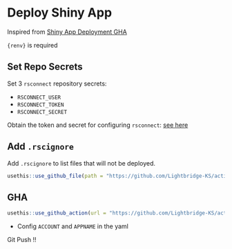 # Deploy Shiny App

Inspired from [Shiny App Deployment GHA](https://github.com/r-lib/actions/tree/v2-branch/examples#shiny-app-deployment)

`{renv}` is required

## Set Repo Secrets

Set 3 `rsconnect` repository secrets:

-   `RSCONNECT_USER`
-   `RSCONNECT_TOKEN`
-   `RSCONNECT_SECRET`

Obtain the token and secret for configuring `rsconnect`: [see here](https://shiny.rstudio.com/articles/shinyapps.html)

## Add `.rscignore`

Add `.rscignore` to list files that will not be deployed.

```r
usethis::use_github_file(path = "https://github.com/Lightbridge-KS/actions/blob/main/shiny-deploy/.rscignore")
```

## GHA

```r
usethis::use_github_action(url = "https://github.com/Lightbridge-KS/actions/blob/main/shiny-deploy/shiny-deploy.yaml")
```

-   Config `ACCOUNT` and `APPNAME` in the yaml

Git Push !!